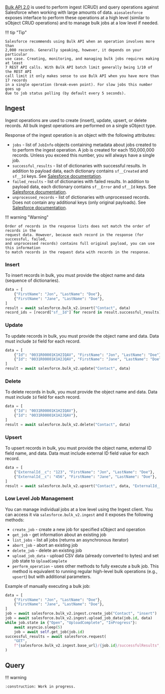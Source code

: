 [Bulk API 2.0](https://developer.salesforce.com/docs/atlas.en-us.api_asynch.meta/api_asynch/bulk_api_2_0.htm)
is used to perform ingest (CRUD) and query operations against Salesforce
when working with large amounts of data. `aiosalesforce` exposes interface to perform
these operations at a high level (similar to sObject CRUD operations) and to manage
bulk jobs at a low level if needed.

!!! tip "Tip"

    Salesforce recommends using Bulk API when an operation involves more than
    2,000 records. Generally speaking, however, it depends on your particular
    use case. Creating, monitoring, and managing bulk jobs requires making at least
    7 REST API calls. With Bulk API batch limit generally being 1/10 of the REST API
    call limit it only makes sense to use Bulk API when you have more than 17 records
    in a single operation (break-even point). For slow jobs this number goes up
    due to job status polling (by default every 5 seconds).

## Ingest

Ingest operations are used to create (insert), update, upsert, or delete records.
All bulk ingest operations are performed on a single sObject type.

Response of the ingest operation is an object with the following attributes:

- `jobs` - list of `JobInfo` objects containing metadata about jobs created to
  to perform the ingest operation. A job is created for each 150,000,000 records.
  Unless you exceed this number, you will always have a single job.
- `successful_results` - list of dictionaries with successful results.
  In addition to payload data, each dictionary contains `sf__Created` and `sf__Id`
  keys. See [Salesforce documentation](https://developer.salesforce.com/docs/atlas.en-us.api_asynch.meta/api_asynch/get_job_successful_results.htm).
- `failed_results` - list of dictionaries with failed results.
  In addition to payload data, each dictionary contains `sf__Error` and `sf__Id`
  keys. See [Salesforce documentation](https://developer.salesforce.com/docs/atlas.en-us.api_asynch.meta/api_asynch/get_job_failed_results.htm).
- `unprocessed_records` - list of dictionaries with unprocessed records.
  Does not contain any additional keys (only original payloads).
  See [Salesforce documentation](https://developer.salesforce.com/docs/atlas.en-us.api_asynch.meta/api_asynch/get_job_unprocessed_results.htm).

!!! warning "Warning"

    Order of records in the response lists does not match the order of records in the
    request data. However, because each record in the response (for successful, failed,
    and unprocessed records) contains full original payload, you can use this information
    to match records in the request data with records in the response.

### Insert

To insert records in bulk, you must provide the object name and data
(sequence of dictionaries).

```python
data = [
    {"FirstName": "Jon", "LastName": "Doe"},
    {"FirstName": "Jane", "LastName": "Doe"},
]
result = await salesforce.bulk_v2.insert("Contact", data)
record_ids = [record["sf__Id"] for record in result.successful_results]
```

### Update

To update records in bulk, you must provide the object name and data. Data must include
`Id` field for each record.

```python
data = [
    {"Id": "0031R00001K1H2IQAV", "FirstName": "Jon", "LastName": "Doe"},
    {"Id": "0031R00001K1H2JQAV", "FirstName": "Jane", "LastName": "Doe"},
]
result = await salesforce.bulk_v2.update("Contact", data)
```

### Delete

To delete records in bulk, you must provide the object name and data. Data must include
`Id` field for each record.

```python
data = [
    {"Id": "0031R00001K1H2IQAV"},
    {"Id": "0031R00001K1H2JQAV"},
]
result = await salesforce.bulk_v2.delete("Contact", data)
```

### Upsert

To upsert records in bulk, you must provide the object name, external ID field name,
and data. Data must include external ID field value for each record.

```python
data = [
    {"ExternalId__c": "123", "FirstName": "Jon", "LastName": "Doe"},
    {"ExternalId__c": "456", "FirstName": "Jane", "LastName": "Doe"},
]
result = await salesforce.bulk_v2.upsert("Contact", data, "ExternalId__c")
```

### Low Level Job Management

You can manage individual jobs at a low level using the Ingest client. You can access
it via `salesforce.bulk_v2.ingest` and it exposes the following methods:

- `create_job` - create a new job for specified sObject and operation
- `get_job` - get information about an existing job
- `list_jobs` - list all jobs (returns an asynchronous iterator)
- `abort_job` - abort an existing job
- `delete_job` - delete an existing job
- `upload_job_data` - upload CSV data (already converted to bytes) and set job state to
  `UploadComplete`
- `perform_operation` - uses other methods to fully execute a bulk job. This method
  is equivalent to running regular high-level bulk operations (e.g., `upsert`) but
  with additional parameters.

Example of manually executing a bulk job:

```python
data = [
    {"FirstName": "Jon", "LastName": "Doe"},
    {"FirstName": "Jane", "LastName": "Doe"},
]
job = await salesforce.bulk_v2.ingest.create_job("Contact", "insert")
job = await salesforce.bulk_v2.ingest.upload_job_data(job.id, data)
while job.state in {"Open", "UploadComplete", "InProgress"}:
    await asyncio.sleep(5)
    job = await self.get_job(job.id)
successful_results = await salesforce.request(
    "GET",
    f"{salesforce.bulk_v2.ingest.base_url}/{job.id}/successfulResults",
)
```

## Query

!!! warning

    :construction: Work in progress.
